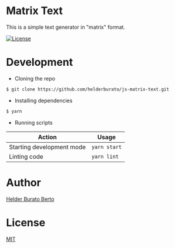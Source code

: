 # Matrix Text

This is a simple text generator in "matrix" format.

[![License][license-badge]][license-url]

# Development

* Cloning the repo

```bash
$ git clone https://github.com/helderburato/js-matrix-text.git
```

* Installing dependencies

```bash
$ yarn
```

* Running scripts

| Action                    | Usage          |
| ------------------------- | -------------- |
| Starting development mode | `yarn start`    |
| Linting code              | `yarn lint` |

# Author

[Helder Burato Berto](https://twitter.com/helderburato)

# License

[MIT](https://github.com/helderburato/js-matrix-text/blob/master/LICENSE)

[license-badge]: https://img.shields.io/badge/License-MIT-green.svg
[license-url]: https://opensource.org/licenses/MIT
